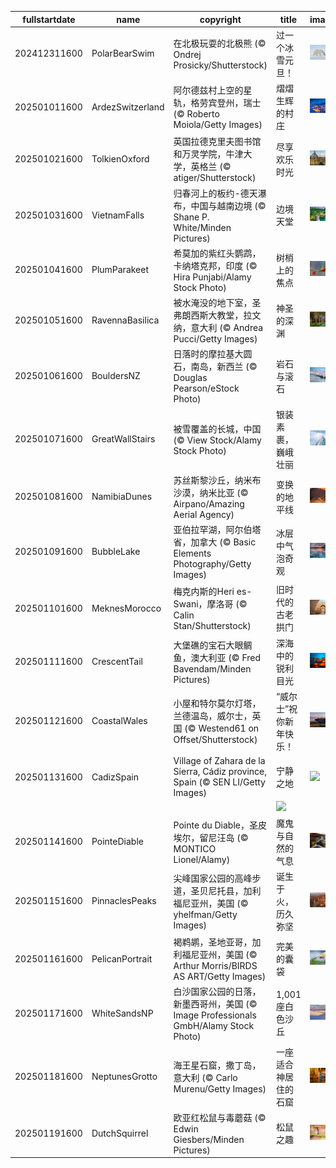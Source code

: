 |fullstartdate|name|copyright|title|image|
|--|--|--|--|--|
202412311600|PolarBearSwim|在北极玩耍的北极熊 (© Ondrej Prosicky/Shutterstock)|过一个冰雪元旦！|![](/zh-CN/2025/01/202412311600PolarBearSwim.jpg)|
202501011600|ArdezSwitzerland|阿尔德兹村上空的星轨，格劳宾登州，瑞士 (© Roberto Moiola/Getty Images)|熠熠生辉的村庄|![](/zh-CN/2025/01/202501011600ArdezSwitzerland.jpg)|
202501021600|TolkienOxford|英国拉德克里夫图书馆和万灵学院，牛津大学，英格兰 (© atiger/Shutterstock)|尽享欢乐时光|![](/zh-CN/2025/01/202501021600TolkienOxford.jpg)|
202501031600|VietnamFalls|归春河上的板约-德天瀑布，中国与越南边境 (© Shane P. White/Minden Pictures)|边境天堂|![](/zh-CN/2025/01/202501031600VietnamFalls.jpg)|
202501041600|PlumParakeet|希莫加的紫红头鹦鹉，卡纳塔克邦，印度 (© Hira Punjabi/Alamy Stock Photo)|树梢上的焦点|![](/zh-CN/2025/01/202501041600PlumParakeet.jpg)|
202501051600|RavennaBasilica|被水淹没的地下室，圣弗朗西斯大教堂，拉文纳，意大利 (© Andrea Pucci/Getty Images)|神圣的深渊|![](/zh-CN/2025/01/202501051600RavennaBasilica.jpg)|
202501061600|BouldersNZ|日落时的摩拉基大圆石，南岛，新西兰 (© Douglas Pearson/eStock Photo)|岩石与滚石|![](/zh-CN/2025/01/202501061600BouldersNZ.jpg)|
202501071600|GreatWallStairs|被雪覆盖的长城，中国 (© View Stock/Alamy Stock Photo)|银装素裹，巍峨壮丽|![](/zh-CN/2025/01/202501071600GreatWallStairs.jpg)|
202501081600|NamibiaDunes|苏丝斯黎沙丘，纳米布沙漠，纳米比亚 (© Airpano/Amazing Aerial Agency)|变换的地平线|![](/zh-CN/2025/01/202501081600NamibiaDunes.jpg)|
202501091600|BubbleLake|亚伯拉罕湖，阿尔伯塔省，加拿大 (© Basic Elements Photography/Getty Images)|冰层中气泡奇观|![](/zh-CN/2025/01/202501091600BubbleLake.jpg)|
202501101600|MeknesMorocco|梅克内斯的Heri es-Swani，摩洛哥 (© Calin Stan/Shutterstock)|旧时代的古老拱门|![](/zh-CN/2025/01/202501101600MeknesMorocco.jpg)|
202501111600|CrescentTail|大堡礁的宝石大眼鲷鱼，澳大利亚 (© Fred Bavendam/Minden Pictures)|深海中的锐利目光|![](/zh-CN/2025/01/202501111600CrescentTail.jpg)|
202501121600|CoastalWales|小屋和特尔莫尔灯塔，兰德温岛，威尔士，英国 (© Westend61 on Offset/Shutterstock)|“威尔士”祝你新年快乐！|![](/zh-CN/2025/01/202501121600CoastalWales.jpg)|
202501131600|CadizSpain|Village of Zahara de la Sierra, Cádiz province, Spain (© SEN LI/Getty Images)|宁静之地|![](/zh-CN/2025/01/202501131600CadizSpain.jpg)|
||||![](/zh-CN/2025/01/.jpg)|
202501141600|PointeDiable|Pointe du Diable，圣皮埃尔，留尼汪岛 (© MONTICO Lionel/Alamy)|魔鬼与自然的气息|![](/zh-CN/2025/01/202501141600PointeDiable.jpg)|
202501151600|PinnaclesPeaks|尖峰国家公园的高峰步道，圣贝尼托县，加利福尼亚州，美国 (© yhelfman/Getty Images)|诞生于火，历久弥坚|![](/zh-CN/2025/01/202501151600PinnaclesPeaks.jpg)|
202501161600|PelicanPortrait|褐鹈鹕，圣地亚哥，加利福尼亚州，美国 (© Arthur Morris/BIRDS AS ART/Getty Images)|完美的囊袋|![](/zh-CN/2025/01/202501161600PelicanPortrait.jpg)|
202501171600|WhiteSandsNP|白沙国家公园的日落，新墨西哥州，美国 (© Image Professionals GmbH/Alamy Stock Photo)|1,001座白色沙丘|![](/zh-CN/2025/01/202501171600WhiteSandsNP.jpg)|
202501181600|NeptunesGrotto|海王星石窟，撒丁岛， 意大利 (© Carlo Murenu/Getty Images)|一座适合神居住的石窟|![](/zh-CN/2025/01/202501181600NeptunesGrotto.jpg)|
202501191600|DutchSquirrel|欧亚红松鼠与毒蘑菇 (© Edwin Giesbers/Minden Pictures)|松鼠之趣|![](/zh-CN/2025/01/202501191600DutchSquirrel.jpg)|
